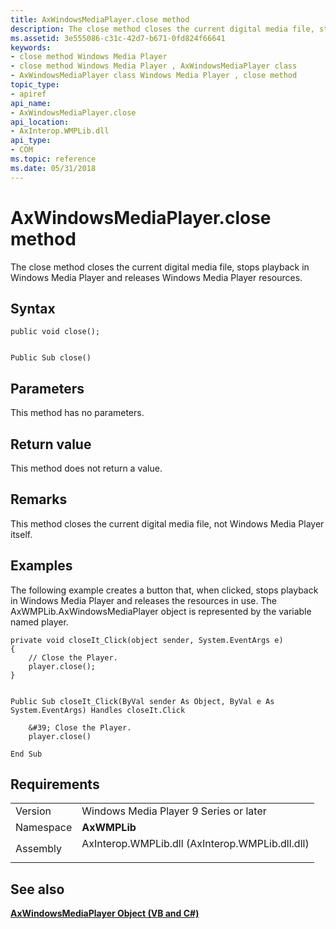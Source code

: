 ```yaml
---
title: AxWindowsMediaPlayer.close method
description: The close method closes the current digital media file, stops playback in Windows Media Player and releases Windows Media Player resources.
ms.assetid: 3e555086-c31c-42d7-b671-0fd824f66641
keywords:
- close method Windows Media Player
- close method Windows Media Player , AxWindowsMediaPlayer class
- AxWindowsMediaPlayer class Windows Media Player , close method
topic_type:
- apiref
api_name:
- AxWindowsMediaPlayer.close
api_location:
- AxInterop.WMPLib.dll
api_type:
- COM
ms.topic: reference
ms.date: 05/31/2018
---
```


# AxWindowsMediaPlayer.close method

The close method closes the current digital media file, stops playback in Windows Media Player and releases Windows Media Player resources.

## Syntax


```CSharp
public void close();
```


```VB

Public Sub close()
```





## Parameters

This method has no parameters.

## Return value

This method does not return a value.

## Remarks

This method closes the current digital media file, not Windows Media Player itself.

## Examples

The following example creates a button that, when clicked, stops playback in Windows Media Player and releases the resources in use. The AxWMPLib.AxWindowsMediaPlayer object is represented by the variable named player.


```CSharp
private void closeIt_Click(object sender, System.EventArgs e)
{
    // Close the Player. 
    player.close();
}
```


```VB

Public Sub closeIt_Click(ByVal sender As Object, ByVal e As System.EventArgs) Handles closeIt.Click

    &#39; Close the Player. 
    player.close()

End Sub
```





## Requirements



|                      |                                                                                                                            |
|----------------------|----------------------------------------------------------------------------------------------------------------------------|
| Version<br/>   | Windows Media Player 9 Series or later<br/>                                                                          |
| Namespace<br/> | **AxWMPLib**<br/>                                                                                                    |
| Assembly<br/>  | <dl> <dt>AxInterop.WMPLib.dll (AxInterop.WMPLib.dll.dll)</dt> </dl> |



## See also

<dl> <dt>

[**AxWindowsMediaPlayer Object (VB and C#)**](axwindowsmediaplayer-object--vb-and-c.md)
</dt> </dl>

 

 





